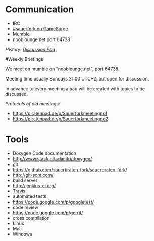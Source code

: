 # Communication

* IRC
 * [#sauerfork on GameSurge](irc://gamesurge.net/#sauerfork)
* Mumble
 * nooblounge.net port 64738

_History: [Discussion Pad](https://piratenpad.de/p/SauerbratenFork)_

#Weekly Briefings

We meet on [mumble](http://mumble.sourceforge.net/) on "nooblounge.net", port 64738.

Meeting time usually Sundays 21:00 UTC+2, but open for discussion.

In advance to every meeting a pad will be created with topics to be discussed.

_Protocols of old meetings:_ 
* https://piratenpad.de/p/Sauerforkmeetingno1
* https://piratenpad.de/p/Sauerforkmeetingno2


# Tools

* Doxygen Code documentation
 * http://www.stack.nl/~dimitri/doxygen/
* git
 * https://github.com/sauerbraten-fork/sauerbraten-fork/
 * http://git-scm.com/
* build server
 * http://jenkins-ci.org/
 * [Travis](https://travis-ci.org/sauerbraten-fork/sauerbraten-fork)
* automated tests
 * https://code.google.com/p/googletest/
* code review
 * https://code.google.com/p/gerrit/
* cross compilation
 * Linux
 * Mac
 * Windows